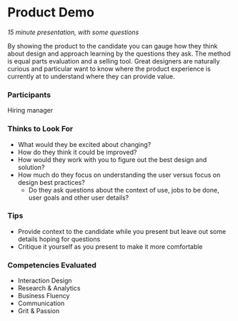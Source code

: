 # Product Demo

*15 minute presentation, with some questions*

By showing the product to the candidate you can gauge how they think about design and approach learning by the questions they ask. The method is equal parts evaluation and a selling tool. Great designers are naturally curious and particular want to know where the product experience is currently at to understand where they can provide value.

### Participants
Hiring manager

### Thinks to Look For
- What would they be excited about changing? 
- How do they think it could be improved? 
- How would they work with you to figure out the best design and solution? 
- How much do they focus on understanding the user versus focus on design best practices?
  - Do they ask questions about the context of use, jobs to be done, user goals and other user details?

### Tips
- Provide context to the candidate while you present but leave out some details hoping for questions
- Critique it yourself as you present to make it more comfortable

### Competencies Evaluated
- Interaction Design
- Research & Analytics
- Business Fluency
- Communication
- Grit & Passion